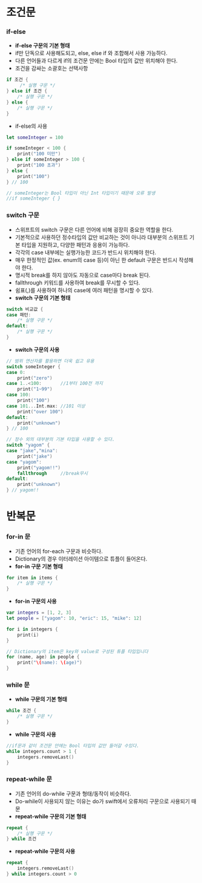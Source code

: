 # 조건문

### if-else

- **if-else 구문의 기본 형태** 
- if만 단독으로 사용해도되고, else, else if 와 조합해서 사용 가능하다.
- 다른 언어들과 다르게 if의 조건문 안에는 Bool 타입의 값만 위치해야 한다. 
- 조건을 감싸는 소괄호는 선택사항

```swift
if 조건 {
     /* 실행 구문 */
} else if 조건 {
    /* 실행 구문 */
} else {
    /* 실행 구문 */
}
```

- if-else의 사용

```swift
let someInteger = 100

if someInteger < 100 {
    print("100 미만")
} else if someInteger > 100 {
    print("100 초과")
} else {
    print("100")
} // 100

// someInteger는 Bool 타입이 아닌 Int 타입이기 때문에 오류 발생
//if someInteger { }
```



### switch 구문

- 스위프트의 switch 구문은 다른 언어에 비해 굉장히 중요한 역할을 한다.
- 기본적으로 사용하던 정수타입의 값만 비교하는 것이 아니라 대부분의 스위프트 기본 타입을 지원하고, 다양한 패턴과 응용이 가능하다.
- 각각의 case 내부에는 실행가능한 코드가 반드시 위치해야 한다.
- 매우 한정적인 값(ex. enum의 case 등)이 아닌 한 default 구문은 반드시 작성해야 한다.
- 명시적 break를 하지 않아도 자동으로 case마다 break 된다.
- fallthrough 키워드를 사용하여 break를 무시할 수 있다.
- 쉼표(,)를 사용하여 하나의 case에 여러 패턴을 명시할 수 있다.
- **switch 구문의 기본 형태**

```Swift
switch 비교값 {
case 패턴:
    /* 실행 구문 */
default:
    /* 실행 구문 */
}
```

- **switch 구문의 사용**

```swift
// 범위 연산자를 활용하면 더욱 쉽고 유용
switch someInteger {
case 0:
    print("zero")
case 1..<100:		//1부터 100전 까지
    print("1~99")
case 100:
    print("100")
case 101...Int.max:	//101 이상
    print("over 100")
default:
    print("unknown")
} // 100

// 정수 외의 대부분의 기본 타입을 사용할 수 있다.
switch "yagom" {
case "jake","mina":
    print("jake")
case "yagom":
    print("yagom!!")
    fallthrough		//break무시
default:
    print("unknown")
} // yagom!!
```



# 반복문

### for-in 문

- 기존 언어의 for-each 구문과 비슷하다.
- Dictionary의 경우 이터레이션 아이템으로 튜플이 들어온다.
- **for-in 구문 기본 형태**

```swift
for item in items {
    /* 실행 구문 */
}
```

- **for-in 구문의 사용**

```swift
var integers = [1, 2, 3]
let people = ["yagom": 10, "eric": 15, "mike": 12]

for i in integers {
    print(i)
}

// Dictionary의 item은 key와 value로 구성된 튜플 타입입니다
for (name, age) in people {
    print("\(name): \(age)")
}
```



### while 문

- **while 구문의 기본 형태**

```swift
while 조건 {
    /* 실행 구문 */
}
```

- **while 구문의 사용**

```swift
//if문과 같이 조건문 안에는 Bool 타입의 값만 들어갈 수있다.
while integers.count > 1 {
    integers.removeLast()
}
```



### repeat-while 문

- 기존 언어의 do-while 구문과 형태/동작이 비슷하다.
- Do-while이 사용되지 않는 이유는 do가 swift에서 오류처리 구문으로 사용되기 때문
- **repeat-while 구문의 기본 형태**

```swift
repeat {
    /* 실행 구문 */
} while 조건
```

- **repeat-while 구문의 사용**

```swift
repeat {
    integers.removeLast()
} while integers.count > 0
```



